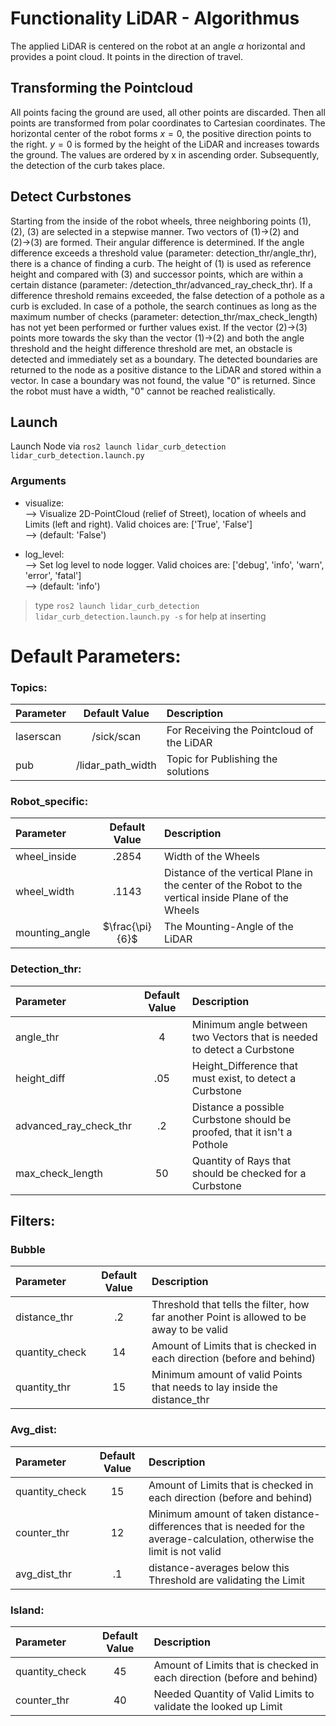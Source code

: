 # Functionality LiDAR - Algorithmus
The applied LiDAR is centered on the robot at an angle $\alpha$ horizontal and provides a point cloud. It points in the direction of travel.

## Transforming the Pointcloud
All points facing the ground are used, all other points are discarded. Then all points are transformed from polar coordinates to Cartesian coordinates. The horizontal center of the robot forms $x = 0$, the positive direction points to the right. $y = 0$ is formed by the height of the LiDAR and increases towards the ground. The values are ordered by x in ascending order. Subsequently, the detection of the curb takes place.

## Detect Curbstones
Starting from the inside of the robot wheels, three neighboring points (1), (2), (3) are selected in a stepwise manner. Two vectors of (1)&rarr;(2) and (2)&rarr;(3) are formed. Their angular difference is determined. If the angle difference exceeds a threshold value (parameter: detection_thr/angle_thr), there is a chance of finding a curb. The height of (1) is used as reference height and compared with (3) and successor points, which are within a certain distance (parameter: /detection_thr/advanced_ray_check_thr). If a difference threshold remains exceeded, the false detection of a pothole as a curb is excluded. In case of a pothole, the search continues as long as the maximum number of checks (parameter: detection_thr/max_check_length) has not yet been performed or further values exist. If the vector (2)&rarr;(3) points more towards the sky than the vector (1)&rarr;(2) and both the angle threshold and the height difference threshold are met, an obstacle is detected and immediately set as a boundary. The detected boundaries are returned to the node as a positive distance to the LiDAR and stored within a vector. In case a boundary was not found, the value "0" is returned. Since the robot must have a width, "0" cannot be reached realistically.

## Launch
Launch Node via `ros2 launch lidar_curb_detection lidar_curb_detection.launch.py`
### Arguments
- visualize: <br>
    &xrarr; Visualize 2D-PointCloud (relief of Street), location of wheels and Limits (left and right). Valid choices are: ['True', 'False'] <br>
    &xrarr; (default: 'False') <br>

- log_level: <br>
    &xrarr; Set log level to node logger. Valid choices are: ['debug', 'info', 'warn', 'error', 'fatal'] <br>
    &xrarr; (default: 'info') <br>
> type `ros2 launch lidar_curb_detection lidar_curb_detection.launch.py -s` for help at inserting

# Default Parameters:
### Topics:
Parameter   | Default Value     | Description
:-----------|:-----------------:|:-----------
laserscan   |/sick/scan         | For Receiving the Pointcloud of the LiDAR
pub         |/lidar_path_width  | Topic for Publishing the solutions

### Robot_specific:
Parameter       | Default Value     | Description
:---------------|:-----------------:|:-----------
wheel_inside    | .2854             | Width of the Wheels   
wheel_width     | .1143             | Distance of the vertical Plane in the center of the Robot to the vertical inside Plane of the Wheels   
mounting_angle  | $\frac{\pi}{6}$   | The Mounting-Angle of the LiDAR

### Detection_thr:
Parameter               | Default Value     | Description
:-----------------------|:-----------------:|:-----------
angle_thr               | 4                 | Minimum angle between two Vectors that is needed to detect a Curbstone 
height_diff             | .05               | Height_Difference that must exist, to detect a Curbstone
advanced_ray_check_thr  | .2                | Distance a possible Curbstone should be proofed, that it isn't a Pothole           
max_check_length        | 50                | Quantity of Rays that should be checked for a Curbstone

## Filters:
### Bubble
Parameter       | Default Value     | Description
:---------------|:-----------------:|:-----------
distance_thr    | .2                | Threshold that tells the filter, how far another Point is allowed to be away to be valid
quantity_check  | 14                | Amount of Limits that is checked in each direction (before and behind)
quantity_thr    | 15                | Minimum amount of valid Points that needs to lay inside the distance_thr

### Avg_dist:
Parameter       | Default Value     | Description
:---------------|:-----------------:|:-----------
quantity_check  | 15                | Amount of Limits that is checked in each direction (before and behind)
counter_thr     | 12                | Minimum amount of taken distance-differences that is needed for the average-calculation, otherwise the limit is not valid
avg_dist_thr    | .1                | distance-averages below this Threshold are validating the Limit

### Island:
Parameter       | Default Value     | Description
:---------------|:-----------------:|:-----------
quantity_check  | 45                | Amount of Limits that is checked in each direction (before and behind)
counter_thr     | 40                | Needed Quantity of Valid Limits to validate the looked up Limit